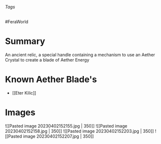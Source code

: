 ###### Tags

#FeraWorld

# Summary
An ancient relic, a special handle containing a mechanism to use an Aether Crystal to create a blade of Aether Energy

# Known Aether Blade's
- [[Eter Kilic]]

# Images
![[Pasted image 20230402152155.jpg | 350]]
![[Pasted image 20230402152158.jpg | 350]]
![[Pasted image 20230402152203.jpg | 350]]
![[Pasted image 20230402152207.jpg | 350]]
